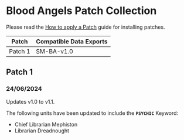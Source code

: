 # Blood Angels Patch Collection
Please read the [How to apply a Patch](/Guides/Patches.md) guide for installing patches.

Patch | Compatible Data Exports
--- | ---
Patch 1 | SM-BA-v1.0

## Patch 1
### 24/06/2024
  Updates v1.0 to v1.1.
  
  The following units have been updated to include the **`PSYCHIC`** Keyword:
  * Chief Librarian Mephiston
  * Librarian Dreadnought  